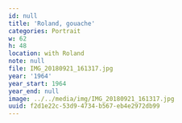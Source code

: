 ```yaml
---
id: null
title: 'Roland, gouache'
categories: Portrait
w: 62
h: 48
location: with Roland
note: null
file: IMG_20180921_161317.jpg
year: '1964'
year_start: 1964
year_end: null
image: ../../media/img/IMG_20180921_161317.jpg
uuid: f2d1e22c-53d9-4734-b567-eb4e2972db99
---
```


